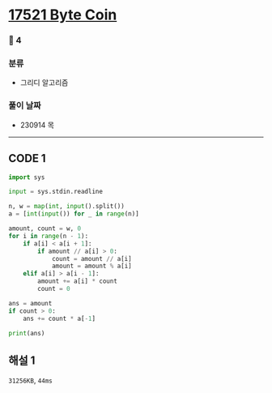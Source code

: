 # [17521 Byte Coin](https://www.acmicpc.net/problem/17521)

### 🥈 4

### 분류

- 그리디 알고리즘

### 풀이 날짜

- 230914 목

---

## CODE 1

```python
import sys

input = sys.stdin.readline

n, w = map(int, input().split())
a = [int(input()) for _ in range(n)]

amount, count = w, 0
for i in range(n - 1):
    if a[i] < a[i + 1]:
        if amount // a[i] > 0:
            count = amount // a[i]
            amount = amount % a[i]
    elif a[i] > a[i - 1]:
        amount += a[i] * count
        count = 0

ans = amount
if count > 0:
    ans += count * a[-1]

print(ans)
```

## 해설 1

`31256KB`, `44ms`
